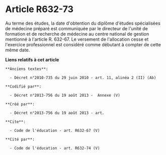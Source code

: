 # Article R632-73

Au terme des études, la date d'obtention du diplôme d'études spécialisées de médecine préparé est communiquée par le
directeur de l'unité de formation et de recherche de médecine au centre national de gestion mentionné à l'article R. 632-67.
Le versement de l'allocation cesse et l'exercice professionnel est considéré comme débutant à compter de cette même date.

**Liens relatifs à cet article**

	**Anciens textes**:

	  - Décret n°2010-735 du 29 juin 2010 - art. 11, alinéa 2 (II) (Ab)

	**Codifié par**:

	  - Décret n°2013-756 du 19 août 2013 -  Annexe (V)

	**Créé par**:

	  - Décret n°2013-756 du 19 août 2013 - art.

	**Cite**:

	  - Code de l'éducation - art. R632-67 (V)

	**Cité par**:

	  - Code de l'éducation - art. R632-74 (V)
